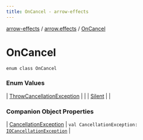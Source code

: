 ```yaml
---
title: OnCancel - arrow-effects
---
```


[arrow-effects](../../index.html) / [arrow.effects](../index.html) / [OnCancel](./index.html)

# OnCancel

`enum class OnCancel`

### Enum Values

| [ThrowCancellationException](-throw-cancellation-exception.html) |  |
| [Silent](-silent.html) |  |

### Companion Object Properties

| [CancellationException](-cancellation-exception.html) | `val CancellationException: `[`IOCancellationException`](../../arrow.effects.data.internal/-i-o-cancellation-exception.html) |


